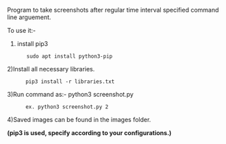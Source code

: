 Program to take screenshots after regular time interval specified command line arguement.

To use it:- 

1) install pip3
          
          sudo apt install python3-pip

2)Install all necessary libraries.

          pip3 install -r libraries.txt   
         

3)Run command as:- python3 screenshot.py <time-limit>
          
          ex. python3 screenshot.py 2

4)Saved images can be found in the images folder.

**(pip3 is used, specify according to your configurations.)**
